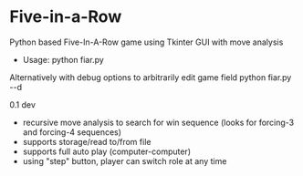 # Five-in-a-Row
Python based Five-In-A-Row game using Tkinter GUI with move analysis

- Usage:
python fiar.py

Alternatively with debug options to arbitrarily edit game field
python fiar.py --d

0.1 dev
- recursive move analysis to search for win sequence (looks for forcing-3 and forcing-4 sequences)
- supports storage/read to/from file
- supports full auto play (computer-computer)
- using "step" button, player can switch role at any time

